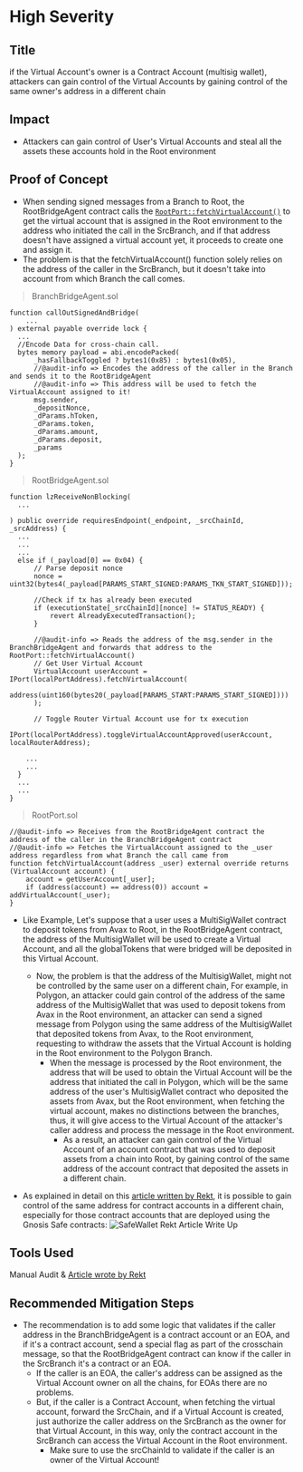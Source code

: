 # High Severity

## Title
if the Virtual Account's owner is a Contract Account (multisig wallet), attackers can gain control of the Virtual Accounts by gaining control of the same owner's address in a different chain

## Impact
- Attackers can gain control of User's Virtual Accounts and steal all the assets these accounts hold in the Root environment

## Proof of Concept
- When sending signed messages from a Branch to Root, the RootBridgeAgent contract calls the [`RootPort::fetchVirtualAccount()`](https://github.com/code-423n4/2023-09-maia/blob/main/src/RootPort.sol#L350-L353) to get the virtual account that is assigned in the Root environment to the address who initiated the call in the SrcBranch, and if that address doesn't have assigned a virtual account yet, it proceeds to create one and assign it.
- The problem is that the fetchVirtualAccount() function solely relies on the address of the caller in the SrcBranch, but it doesn't take into account from which Branch the call comes.

> BranchBridgeAgent.sol
```solidity
function callOutSignedAndBridge(
    ...
) external payable override lock {
  ...
  //Encode Data for cross-chain call.
  bytes memory payload = abi.encodePacked(
      _hasFallbackToggled ? bytes1(0x85) : bytes1(0x05),
      //@audit-info => Encodes the address of the caller in the Branch and sends it to the RootBridgeAgent
      //@audit-info => This address will be used to fetch the VirtualAccount assigned to it!
      msg.sender,
      _depositNonce,
      _dParams.hToken,
      _dParams.token,
      _dParams.amount,
      _dParams.deposit,
      _params
  );
}
```

> RootBridgeAgent.sol
```solidity
function lzReceiveNonBlocking(
  ...

) public override requiresEndpoint(_endpoint, _srcChainId, _srcAddress) {
  ...
  ...
  ...
  else if (_payload[0] == 0x04) {
      // Parse deposit nonce
      nonce = uint32(bytes4(_payload[PARAMS_START_SIGNED:PARAMS_TKN_START_SIGNED]));

      //Check if tx has already been executed
      if (executionState[_srcChainId][nonce] != STATUS_READY) {
          revert AlreadyExecutedTransaction();
      }

      //@audit-info => Reads the address of the msg.sender in the BranchBridgeAgent and forwards that address to the RootPort::fetchVirtualAccount()
      // Get User Virtual Account
      VirtualAccount userAccount = IPort(localPortAddress).fetchVirtualAccount(
          address(uint160(bytes20(_payload[PARAMS_START:PARAMS_START_SIGNED])))
      );

      // Toggle Router Virtual Account use for tx execution
      IPort(localPortAddress).toggleVirtualAccountApproved(userAccount, localRouterAddress);

    ...
    ...
  }
  ...
  ...
}

```
> RootPort.sol
```solidity
//@audit-info => Receives from the RootBridgeAgent contract the address of the caller in the BranchBridgeAgent contract
//@audit-info => Fetches the VirtualAccount assigned to the _user address regardless from what Branch the call came from
function fetchVirtualAccount(address _user) external override returns (VirtualAccount account) {
    account = getUserAccount[_user];
    if (address(account) == address(0)) account = addVirtualAccount(_user);
}
```
  - Like Example, Let's suppose that a user uses a MultiSigWallet contract to deposit tokens from Avax to Root, in the RootBridgeAgent contract, the address of the MultisigWallet will be used to create a Virtual Account, and all the globalTokens that were bridged will be deposited in this Virtual Account.
    - Now, the problem is that the address of the MultisigWallet, might not be controlled by the same user on a different chain, For example, in Polygon, an attacker could gain control of the address of the same address of the MultisigWallet that was used to deposit tokens from Avax in the Root environment, an attacker can send a signed message from Polygon using the same address of the MultisigWallet that deposited tokens from Avax, to the Root environment, requesting to withdraw the assets that the Virtual Account is holding in the Root environment to the Polygon Branch.
      - When the message is processed by the Root environment, the address that will be used to obtain the Virtual Account will be the address that initiated the call in Polygon, which will be the same address of the user's MultisigWallet contract who deposited the assets from Avax, but the Root environment, when fetching the virtual account, makes no distinctions between the branches, thus, it will give access to the Virtual Account of the attacker's caller address and process the message in the Root environment.
        - As a result, an attacker can gain control of the Virtual Account of an account contract that was used to deposit assets from a chain into Root, by gaining control of the same address of the account contract that deposited the assets in a different chain.

- As explained in detail on this [article written by Rekt](https://rekt.news/wintermute-rekt/), it is possible to gain control of the same address for contract accounts in a different chain, especially for those contract accounts that are deployed using the Gnosis Safe contracts:
![SafeWallet Rekt Article Write Up](https://res.cloudinary.com/djt3zbrr3/image/upload/v1696620255/MaiaUlysses/safeWalletWriteUp.jpg)


## Tools Used
Manual Audit & [Article wrote by Rekt](https://rekt.news/wintermute-rekt/)

## Recommended Mitigation Steps
- The recommendation is to add some logic that validates if the caller address in the BranchBridgeAgent is a contract account or an EOA, and if it's a contract account, send a special flag as part of the crosschain message, so that the RootBridgeAgent contract can know if the caller in the SrcBranch it's a contract or an EOA.
  - If the caller is an EOA, the caller's address can be assigned as the Virtual Account owner on all the chains, for EOAs there are no problems.
  - But, if the caller is a Contract Account, when fetching the virtual account, forward the SrcChain, and if a Virtual Account is created, just authorize the caller address on the SrcBranch as the owner for that Virtual Account, in this way, only the contract account in the SrcBranch can access the Virtual Account in the Root environment.
    - Make sure to use the srcChainId to validate if the caller is an owner of the Virtual Account!
